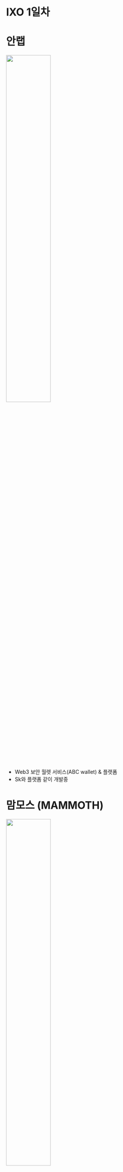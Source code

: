 # IXO 1일차

# 안랩
<img src="image.png" width="49%">

- Web3 보안 월렛 서비스(ABC wallet) & 플랫폼 
- Sk와 플랫폼 같이 개발중

# 맘모스 (MAMMOTH)
<img src="image-1.png" width="49%">

- 메인넷 개발중
- 서비스가 필요한것이 나오면 플랫폼이 만들어짐 (전구 -> 전력망 구축) (미시적인것이 거시적인것으로 확장되는것 같다)
- 거래소가 망하면 거래소 오프체인에서 코인을 가지고 있는 사용자들이 코인을 잃으면서 해당 코인 네트워크에도 타격을 입는것 같음
- DOSA survival 게임 있음

# The Sandbox
<img src="image-2.png" width="49%">

- 가상공간에 지역을 구입하고 랜드마크 짓는 가상환경 web3 게임
- 외국에서 개발된 게임
- 게임 내 정책 의사결정을 sand화폐로 투표 (항상 옳바른 결정을 할 수 없어 투표권이 크거나 개입이 있을 수 있음: 그런데 파괴적인 투표도 가끔 나올것같은 느낌)


# 거래와 트래블룰
> https://www.codevasp.com/

<img src="image-3.png" width="49%">
<img src="image-4.png" width="49%">

- 거래소끼리 데이터 전송과 암호화 표준을 구현해서 중간다리를 맡는 역할


# 웹3 콘텐츠 강화
<img src="image-5.png" width="49%">

- 넷마블 블록체인 게임 사업부


# 가상자산 범죄
<img src="image-6.png" width="49%">
<img src="image-7.png" width="49%">
<img src="image-8.png" width="49%">

- 스테이블코인은 패딩되있어 비교적 안정, 코인교환, 현금교환 의 장점으로 불법자산의 스테이블 코인 비율이 증가
- 테더도 불법자금으로 많이 쓰여서 체이널리시스와 협업

# web3 데이터 프로토콜
<img src="image-9.png" width="49%">

- perme: 데이터 주권을 자신에게
- 개인정보가 어디서 쓰이고 있는지 대시보드 제공

# 비트코인의 부 저장방법
<img src="image-10.png" width="49%">

- 비트세이빙: 비트코인 적립식(DCA) 투자 솔루션
- 전통화폐 단점: 인플레이션, 접근성, 지정학적 제약, 적은 흐름성
- 비트코인은 위 단점들을 해소

# 가상화폐 문해력의 투명성
<img src="image-11.png" width="49%">

- 레모네이드: 어학을 주제로 한 교육 관련 업체
- 역사적으로 화폐 변화시기에 사기가 항상 많았음 -> 조심
- 한국은 법이 늦게 따라가고 경제 관련 블록체인 교육이 잘 이루어지지 않음, 일본이랑 미국은 교육과 포럼이 활발히 이루어져서 사기 피해금액이 줄어들은 효과

# DID 서비스 띠딧
<img src="image-12.png" width="49%">
<img src="image-13.png" width="49%">

- 지정학적으로 독립적인 Id 시스템 사용가능
- 미국 국제 면허증 발급 테스트 중, 국내 시도중


# 리플 빅뱅 (문창훈)
<img src="image-14.png" width="49%">

- 리플 유튜버분
- 리플은 50개국(은행?)이 참여하고 있음 (BIS 58개)
- 리플은 전통금융과 긴밀하게 연결되어 있는 증거들(미국 정부, 각 나라 은행, 세계 금융 단체 등)
- BIS에 Ripple 결제방식 테스트 문서가 나옴
-

# 단어
- MASS adoption: 실제 사용자들에게 서비스가 사용되는 단계
- 트래블룰(travel rule): 자금세탁을 방지하기 위해 전송과 수신측이 사용자의 정보를 수집하고 확인하는 규칙
- 토크노믹스(tokenomics)
- fiat currency: 정부가 가치를 보증해 퍼뜨리는 화폐
- DID: Decentralized Identity

# 느낀점
- 발표를 할 때 서사가 중요한것 같다. 왜냐하면 청중 입장에서는 너무 많은 발표가 있어서 제품의 기술력보다는 먼저 ”문제점“을 왜 문제가 있는지 설명하고, 이것을 우리의 프로젝트가 “어떻게 해결할 수 있다는 것”을 잘 알려주는것이 가장 기억에 남는 방법이었다.